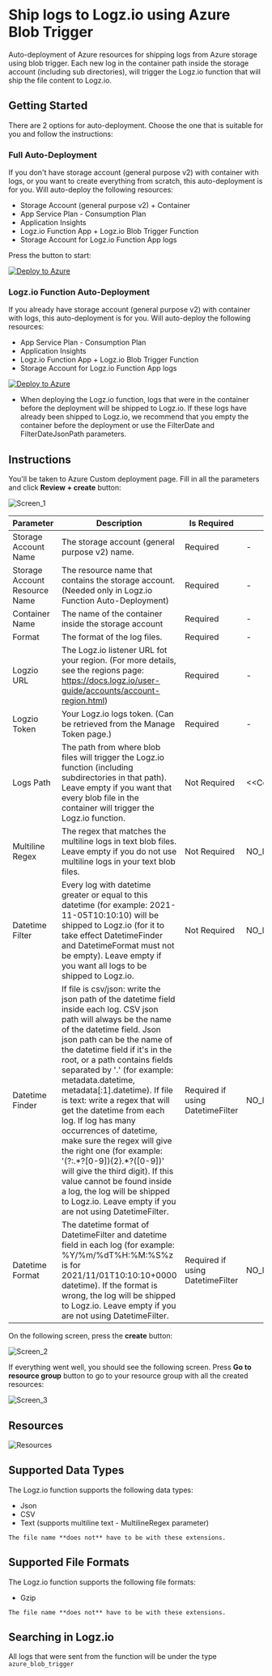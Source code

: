 # Ship logs to Logz.io using Azure Blob Trigger

Auto-deployment of Azure resources for shipping logs from Azure storage using blob trigger. 
Each new log in the container path inside the storage account (including sub directories), will trigger the Logz.io function that will ship the file content to Logz.io.

## Getting Started

There are 2 options for auto-deployment. Choose the one that is suitable for you and follow the instructions:

### Full Auto-Deployment

If you don't have storage account (general purpose v2) with container with logs, or you want to create everything from scratch, this auto-deployment is for you. 
Will auto-deploy the following resources:

- Storage Account (general purpose v2) + Container
- App Service Plan - Consumption Plan
- Application Insights
- Logz.io Function App + Logz.io Blob Trigger Function
- Storage Account for Logz.io Function App logs

Press the button to start:

[![Deploy to Azure](https://azuredeploy.net/deploybutton.png)](https://portal.azure.com/#create/Microsoft.Template/uri/https%3A%2F%2Fraw.githubusercontent.com%2Flogzio%2Flogzio-azure-blob-trigger%2Fmain%2Fazure%2Ffull-auto-deployment.json)

### Logz.io Function Auto-Deployment

If you already have storage account (general purpose v2) with container with logs, this auto-deployment is for you.
Will auto-deploy the following resources:

- App Service Plan - Consumption Plan
- Application Insights
- Logz.io Function App + Logz.io Blob Trigger Function
- Storage Account for Logz.io Function App logs

[![Deploy to Azure](https://azuredeploy.net/deploybutton.png)](https://portal.azure.com/#create/Microsoft.Template/uri/https%3A%2F%2Fraw.githubusercontent.com%2Flogzio%2Flogzio-azure-blob-trigger%2Fmain%2Fazure%2Ffunction-auto-deployment.json)

* When deploying the Logz.io function, logs that were in the container before the deployment will be shipped to Logz.io.
If these logs have already been shipped to Logz.io, we recommend that you empty the container before the deployment or use the FilterDate and FilterDateJsonPath parameters.

## Instructions

You'll be taken to Azure Custom deployment page. Fill in all the parameters and click **Review + create** button:

![Screen_1](img/Screen_1.png)

| Parameter | Description | Is Required | Value If Empty |
| --- | --- | --- | --- |
| Storage Account Name | The storage account (general purpose v2) name. | Required | - |
| Storage Account Resource Name | The resource name that contains the storage account. (Needed only in Logz.io Function Auto-Deployment) | Required | - |
| Container Name | The name of the container inside the storage account | Required | - |
| Format | The format of the log files. | Required | - |
| Logzio URL | The Logz.io listener URL fot your region. (For more details, see the regions page: https://docs.logz.io/user-guide/accounts/account-region.html) | Required | - |
| Logzio Token | Your Logz.io logs token. (Can be retrieved from the Manage Token page.) | Required | - |
| Logs Path | The path from where blob files will trigger the Logz.io function (including subdirectories in that path). Leave empty if you want that every blob file in the container will trigger the Logz.io function. | Not Required | \<\<ContainerLogsPath\>\>/{name} |
| Multiline Regex | The regex that matches the multiline logs in text blob files. Leave empty if you do not use multiline logs in your text blob files. | Not Required | NO_REGEX |
| Datetime Filter | Every log with datetime greater or equal to this datetime (for example: 2021-11-05T10:10:10) will be shipped to Logz.io (for it to take effect DatetimeFinder and DatetimeFormat must not be empty). Leave empty if you want all logs to be shipped to Logz.io. | Not Required | NO_DATETIME_FILTER |
| Datetime Finder | If file is csv/json: write the json path of the datetime field inside each log. CSV json path will always be the name of the datetime field. Json json path can be the name of the datetime field if it's in the root, or a path contains fields separated by '.' (for example: metadata.datetime, metadata\[:1].datetime). If file is text: write a regex that will get the datetime from each log. If log has many occurrences of datetime, make sure the regex will give the right one (for example: '(?:.\*?\[0-9]){2}.*?(\[0-9])' will give the third digit). If this value cannot be found inside a log, the log will be shipped to Logz.io. Leave empty if you are not using DatetimeFilter. | Required if using DatetimeFilter | NO_DATETIME_FINDER |
| Datetime Format | The datetime format of DatetimeFilter and datetime field in each log (for example: %Y/%m/%dT%H:%M:%S%z is for 2021/11/01T10:10:10+0000 datetime). If the format is wrong, the log will be shipped to Logz.io. Leave empty if you are not using DatetimeFilter. | Required if using DatetimeFilter | NO_DATETIME_FORMAT |

On the following screen, press the **create** button:

![Screen_2](img/Screen_2.png)

If everything went well, you should see the following screen. Press **Go to resource group** button to go to your resource group with all the created resources:

![Screen_3](img/Screen_3.png)

## Resources

![Resources](img/Resources.png)

## Supported Data Types

The Logz.io function supports the following data types:

- Json
- CSV
- Text (supports multiline text - MultilineRegex parameter)

```
The file name **does not** have to be with these extensions.
```

## Supported File Formats

The Logz.io function supports the following file formats:

- Gzip

```
The file name **does not** have to be with these extensions.
```

## Searching in Logz.io

All logs that were sent from the function will be under the type `azure_blob_trigger` 
